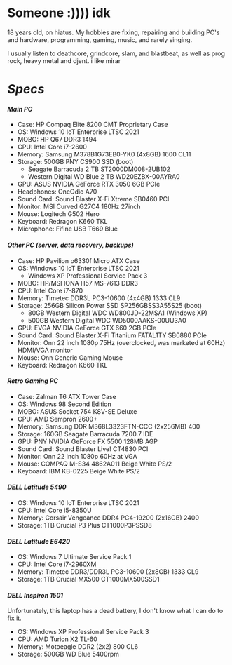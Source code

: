 # Someone :)))) idk
18 years old, on hiatus. My hobbies are fixing, repairing and building PC's and hardware, programming, gaming, music, and rarely singing.

I usually listen to deathcore, grindcore, slam, and blastbeat, as well as prog rock, heavy metal and djent. i like mirar

# *Specs*
#### ***Main PC***
- Case: HP Compaq Elite 8200 CMT Proprietary Case
- OS: Windows 10 IoT Enterprise LTSC 2021
- MOBO: HP Q67 DDR3 1494
- CPU: Intel Core i7-2600
- Memory: Samsung M378B1G73EB0-YK0 (4x8GB) 1600 CL11
- Storage: 500GB PNY CS900 SSD (boot)
  - Seagate Barracuda 2 TB ST2000DM008-2UB102
  - Western Digital WD Blue 2 TB WD20EZBX-00AYRA0
- GPU: ASUS NVIDIA GeForce RTX 3050 6GB PCIe
- Headphones: OneOdio A70
- Sound Card: Sound Blaster X-Fi Xtreme SB0460 PCI 
- Monitor: MSI Curved G27C4 180Hz 27inch
- Mouse: Logitech G502 Hero
- Keyboard: Redragon K660 TKL
- Microphone: Fifine USB T669 Blue

#### ***Other PC (server, data recovery, backups)***
- Case: HP Pavilion p6330f Micro ATX Case
- OS: Windows 10 IoT Enterprise LTSC 2021
  - Windows XP Professional Service Pack 3
- MOBO: HP/MSI IONA H57 MS-7613 DDR3 
- CPU: Intel Core i7-870
- Memory: Timetec DDR3L PC3-10600 (4x4GB) 1333 CL9
- Storage: 256GB Silicon Power SSD SP256GBSS3A55S25 (boot)
  - 80GB Western Digital WDC WD800JD-22MSA1 (Windows XP)
  - 500GB Western Digital WDC WD5000AAKS-00UU3A0
- GPU: EVGA NVIDIA GeForce GTX 660 2GB PCIe
- Sound Card: Sound Blaster X-Fi Titanium FATAL1TY SB0880 PCIe
- Monitor: Onn 22 inch 1080p 75Hz (overclocked, was marketed at 60Hz) HDMI/VGA monitor
- Mouse: Onn Generic Gaming Mouse
- Keyboard: Redragon K660 TKL

#### ***Retro Gaming PC***
- Case: Zalman T6 ATX Tower Case
- OS: Windows 98 Second Edition
- MOBO: ASUS Socket 754 K8V-SE Deluxe
- CPU: AMD Sempron 2600+
- Memory: Samsung DDR M368L3323FTN-CCC (2x256MB) 400
- Storage: 160GB Seagate Barracuda 7200.7 IDE
- GPU: PNY NVIDIA GeForce FX 5500 128MB AGP
- Sound Card: Sound Blaster Live! CT4830 PCI
- Monitor: Onn 22 inch 1080p 60Hz at VGA
- Mouse: COMPAQ M-S34 4862A011 Beige White PS/2
- Keyboard: IBM KB-0225 Beige White PS/2

#### ***DELL Latitude 5490***
- OS: Windows 10 IoT Enterprise LTSC 2021
- CPU: Intel Core i5-8350U
- Memory: Corsair Vengeance DDR4 PC4-19200 (2x16GB) 2400
- Storage: 1TB Crucial P3 Plus CT1000P3PSSD8

#### ***DELL Latitude E6420***
- OS: Windows 7 Ultimate Service Pack 1
- CPU: Intel Core i7-2960XM
- Memory: Timetec DDR3/DDR3L PC3-10600 (2x8GB) 1333 CL9
- Storage: 1TB Crucial MX500 CT1000MX500SSD1

#### ***DELL Inspiron 1501***
Unfortunately, this laptop has a dead battery, I don't know what I can do to fix it.

- OS: Windows XP Professional Service Pack 3
- CPU: AMD Turion X2 TL-60
- Memory: Motoeagle DDR2 (2x2) 800 CL6
- Storage: 500GB WD Blue 5400rpm
